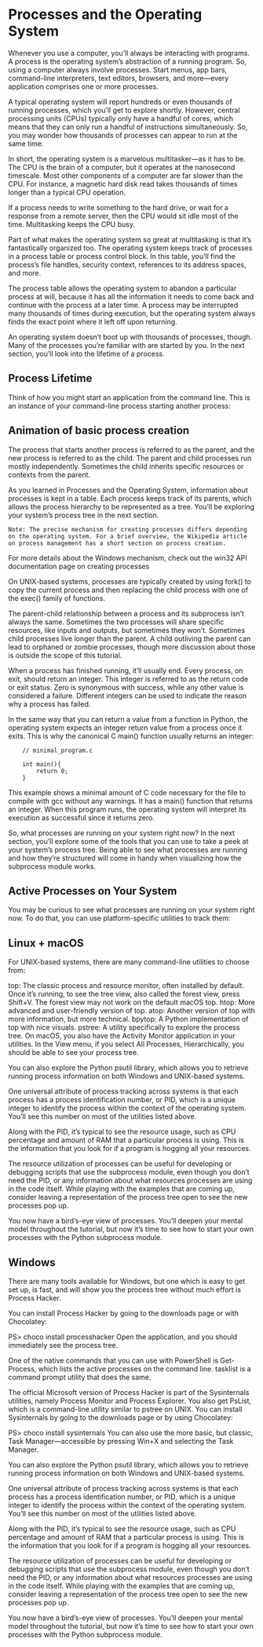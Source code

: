 <!-- JS use if these pages are used as githubpages. can be deleted if used elsewhere -->
<script src="https://code.jquery.com/jquery-3.2.1.min.js"></script>
<script src="../script.js"></script> 

# Processes and the Operating System
Whenever you use a computer, you’ll always be interacting with programs. A process is the operating system’s abstraction of a running program. So, using a computer always involve processes. Start menus, app bars, command-line interpreters, text editors, browsers, and more—every application comprises one or more processes.

A typical operating system will report hundreds or even thousands of running processes, which you’ll get to explore shortly. However, central processing units (CPUs) typically only have a handful of cores, which means that they can only run a handful of instructions simultaneously. So, you may wonder how thousands of processes can appear to run at the same time.

In short, the operating system is a marvelous multitasker—as it has to be. The CPU is the brain of a computer, but it operates at the nanosecond timescale. Most other components of a computer are far slower than the CPU. For instance, a magnetic hard disk read takes thousands of times longer than a typical CPU operation.

If a process needs to write something to the hard drive, or wait for a response from a remote server, then the CPU would sit idle most of the time. Multitasking keeps the CPU busy.

Part of what makes the operating system so great at multitasking is that it’s fantastically organized too. The operating system keeps track of processes in a process table or process control block. In this table, you’ll find the process’s file handles, security context, references to its address spaces, and more.

The process table allows the operating system to abandon a particular process at will, because it has all the information it needs to come back and continue with the process at a later time. A process may be interrupted many thousands of times during execution, but the operating system always finds the exact point where it left off upon returning.

An operating system doesn’t boot up with thousands of processes, though. Many of the processes you’re familiar with are started by you. In the next section, you’ll look into the lifetime of a process.

## Process Lifetime
Think of how you might start an application from the command line. This is an instance of your command-line process starting another process:

## Animation of basic process creation
The process that starts another process is referred to as the parent, and the new process is referred to as the child. The parent and child processes run mostly independently. Sometimes the child inherits specific resources or contexts from the parent.

As you learned in Processes and the Operating System, information about processes is kept in a table. Each process keeps track of its parents, which allows the process hierarchy to be represented as a tree. You’ll be exploring your system’s process tree in the next section.

    Note: The precise mechanism for creating processes differs depending on the operating system. For a brief overview, the Wikipedia article on process management has a short section on process creation.

For more details about the Windows mechanism, check out the win32 API documentation page on creating processes

On UNIX-based systems, processes are typically created by using fork() to copy the current process and then replacing the child process with one of the exec() family of functions.

The parent-child relationship between a process and its subprocess isn’t always the same. Sometimes the two processes will share specific resources, like inputs and outputs, but sometimes they won’t. Sometimes child processes live longer than the parent. A child outliving the parent can lead to orphaned or zombie processes, though more discussion about those is outside the scope of this tutorial.

When a process has finished running, it’ll usually end. Every process, on exit, should return an integer. This integer is referred to as the return code or exit status. Zero is synonymous with success, while any other value is considered a failure. Different integers can be used to indicate the reason why a process has failed.

In the same way that you can return a value from a function in Python, the operating system expects an integer return value from a process once it exits. This is why the canonical C main() function usually returns an integer:

```
    // minimal_program.c

    int main(){
        return 0;
    }
``` 

This example shows a minimal amount of C code necessary for the file to compile with gcc without any warnings. It has a main() function that returns an integer. When this program runs, the operating system will interpret its execution as successful since it returns zero.

So, what processes are running on your system right now? In the next section, you’ll explore some of the tools that you can use to take a peek at your system’s process tree. Being able to see what processes are running and how they’re structured will come in handy when visualizing how the subprocess module works.

## Active Processes on Your System
You may be curious to see what processes are running on your system right now. To do that, you can use platform-specific utilities to track them:

## Linux + macOS
For UNIX-based systems, there are many command-line utilities to choose from:

top: The classic process and resource monitor, often installed by default. Once it’s running, to see the tree view, also called the forest view, press Shift+V. The forest view may not work on the default macOS top.
htop: More advanced and user-friendly version of top.
atop: Another version of top with more information, but more technical.
bpytop: A Python implementation of top with nice visuals.
pstree: A utility specifically to explore the process tree.
On macOS, you also have the Activity Monitor application in your utilities. In the View menu, if you select All Processes, Hierarchically, you should be able to see your process tree.

You can also explore the Python psutil library, which allows you to retrieve running process information on both Windows and UNIX-based systems.

One universal attribute of process tracking across systems is that each process has a process identification number, or PID, which is a unique integer to identify the process within the context of the operating system. You’ll see this number on most of the utilities listed above.

Along with the PID, it’s typical to see the resource usage, such as CPU percentage and amount of RAM that a particular process is using. This is the information that you look for if a program is hogging all your resources.

The resource utilization of processes can be useful for developing or debugging scripts that use the subprocess module, even though you don’t need the PID, or any information about what resources processes are using in the code itself. While playing with the examples that are coming up, consider leaving a representation of the process tree open to see the new processes pop up.

You now have a bird’s-eye view of processes. You’ll deepen your mental model throughout the tutorial, but now it’s time to see how to start your own processes with the Python subprocess module.


## Windows
There are many tools available for Windows, but one which is easy to get set up, is fast, and will show you the process tree without much effort is Process Hacker.

You can install Process Hacker by going to the downloads page or with Chocolatey:

PS> choco install processhacker
Open the application, and you should immediately see the process tree.

One of the native commands that you can use with PowerShell is Get-Process, which lists the active processes on the command line. tasklist is a command prompt utility that does the same.

The official Microsoft version of Process Hacker is part of the Sysinternals utilities, namely Process Monitor and Process Explorer. You also get PsList, which is a command-line utility similar to pstree on UNIX. You can install Sysinternals by going to the downloads page or by using Chocolatey:

PS> choco install sysinternals
You can also use the more basic, but classic, Task Manager—accessible by pressing Win+X and selecting the Task Manager.

You can also explore the Python psutil library, which allows you to retrieve running process information on both Windows and UNIX-based systems.

One universal attribute of process tracking across systems is that each process has a process identification number, or PID, which is a unique integer to identify the process within the context of the operating system. You’ll see this number on most of the utilities listed above.

Along with the PID, it’s typical to see the resource usage, such as CPU percentage and amount of RAM that a particular process is using. This is the information that you look for if a program is hogging all your resources.

The resource utilization of processes can be useful for developing or debugging scripts that use the subprocess module, even though you don’t need the PID, or any information about what resources processes are using in the code itself. While playing with the examples that are coming up, consider leaving a representation of the process tree open to see the new processes pop up.

You now have a bird’s-eye view of processes. You’ll deepen your mental model throughout the tutorial, but now it’s time to see how to start your own processes with the Python subprocess module.

